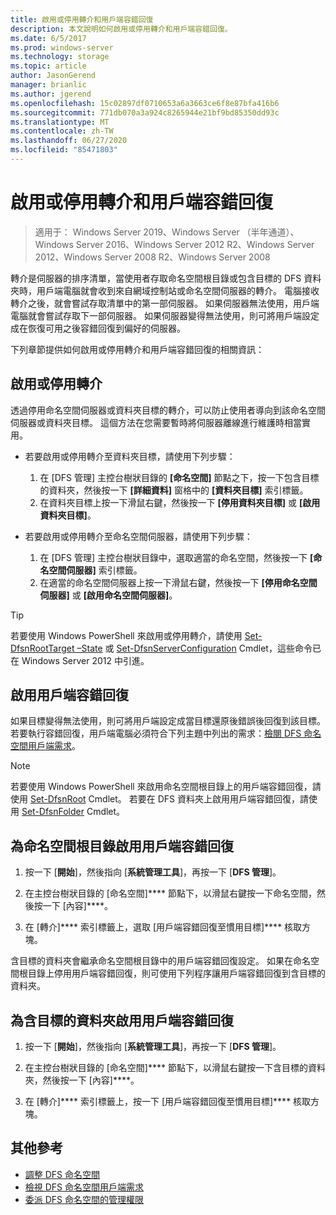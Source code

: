 ```yaml
---
title: 啟用或停用轉介和用戶端容錯回復
description: 本文說明如何啟用或停用轉介和用戶端容錯回復。
ms.date: 6/5/2017
ms.prod: windows-server
ms.technology: storage
ms.topic: article
author: JasonGerend
manager: brianlic
ms.author: jgerend
ms.openlocfilehash: 15c02897df0710653a6a3663ce6f8e87bfa416b6
ms.sourcegitcommit: 771db070a3a924c8265944e21bf9bd85350dd93c
ms.translationtype: MT
ms.contentlocale: zh-TW
ms.lasthandoff: 06/27/2020
ms.locfileid: "85471803"
---
```

# <a name="enable-or-disable-referrals-and-client-failback"></a>啟用或停用轉介和用戶端容錯回復

> 適用于： Windows Server 2019、Windows Server （半年通道）、Windows Server 2016、Windows Server 2012 R2、Windows Server 2012、Windows Server 2008 R2、Windows Server 2008

轉介是伺服器的排序清單，當使用者存取命名空間根目錄或包含目標的 DFS 資料夾時，用戶端電腦就會收到來自網域控制站或命名空間伺服器的轉介。 電腦接收轉介之後，就會嘗試存取清單中的第一部伺服器。 如果伺服器無法使用，用戶端電腦就會嘗試存取下一部伺服器。 如果伺服器變得無法使用，則可將用戶端設定成在恢復可用之後容錯回復到偏好的伺服器。

下列章節提供如何啟用或停用轉介和用戶端容錯回復的相關資訊：

## <a name="enable-or-disable-referrals"></a>啟用或停用轉介

透過停用命名空間伺服器或資料夾目標的轉介，可以防止使用者導向到該命名空間伺服器或資料夾目標。 這個方法在您需要暫時將伺服器離線進行維護時相當實用。

-   若要啟用或停用轉介至資料夾目標，請使用下列步驟：

    1.  在 \[DFS 管理\] 主控台樹狀目錄的 **\[命名空間\]** 節點之下，按一下包含目標的資料夾，然後按一下 **\[詳細資料\]** 窗格中的 **\[資料夾目標\]** 索引標籤。
    2.  在資料夾目標上按一下滑鼠右鍵，然後按一下 **\[停用資料夾目標\]** 或 **\[啟用資料夾目標\]**。

-   若要啟用或停用轉介至命名空間伺服器，請使用下列步驟：

    1.  在 \[DFS 管理\] 主控台樹狀目錄中，選取適當的命名空間，然後按一下 **\[命名空間伺服器\]** 索引標籤。
    2.  在適當的命名空間伺服器上按一下滑鼠右鍵，然後按一下 **\[停用命名空間伺服器\]** 或 **\[啟用命名空間伺服器\]**。


> [!TIP]
> 若要使用 Windows PowerShell 來啟用或停用轉介，請使用 [Set-DfsnRootTarget –State](https://technet.microsoft.com/library/jj884266.aspx) 或 [Set-DfsnServerConfiguration](https://technet.microsoft.com/library/jj884277.aspx) Cmdlet，這些命令已在 Windows Server 2012 中引進。

## <a name="enable-client-failback"></a>啟用用戶端容錯回復

如果目標變得無法使用，則可將用戶端設定成當目標還原後錯誤後回復到該目標。 若要執行容錯回復，用戶端電腦必須符合下列主題中列出的需求：[檢閱 DFS 命名空間用戶端需求](https://technet.microsoft.com/library/cc771913(v=ws.11).aspx)。


> [!NOTE]
> 若要使用 Windows PowerShell 來啟用命名空間根目錄上的用戶端容錯回復，請使用 [Set-DfsnRoot](https://technet.microsoft.com/library/jj884281.aspx) Cmdlet。 若要在 DFS 資料夾上啟用用戶端容錯回復，請使用 [Set-DfsnFolder](https://technet.microsoft.com/library/jj884283.aspx) Cmdlet。


## <a name="to-enable-client-failback-for-a-namespace-root"></a>為命名空間根目錄啟用用戶端容錯回復

1.  按一下 [**開始**]，然後指向 [**系統管理工具**]，再按一下 [**DFS 管理**]。

2.  在主控台樹狀目錄的 [命名空間]**** 節點下，以滑鼠右鍵按一下命名空間，然後按一下 [內容]****。

3.  在 [轉介]**** 索引標籤上，選取 [用戶端容錯回復至慣用目標]**** 核取方塊。

含目標的資料夾會繼承命名空間根目錄中的用戶端容錯回復設定。 如果在命名空間根目錄上停用用戶端容錯回復，則可使用下列程序讓用戶端容錯回復到含目標的資料夾。

## <a name="to-enable-client-failback-for-a-folder-with-targets"></a>為含目標的資料夾啟用用戶端容錯回復

1.  按一下 [**開始**]，然後指向 [**系統管理工具**]，再按一下 [**DFS 管理**]。

2.  在主控台樹狀目錄的 [命名空間]**** 節點下，以滑鼠右鍵按一下含目標的資料夾，然後按一下 [內容]****。

3.  在 [轉介]**** 索引標籤上，按一下 [用戶端容錯回復至慣用目標]**** 核取方塊。

## <a name="additional-references"></a>其他參考

-   [調整 DFS 命名空間](tuning-dfs-namespaces.md)
-   [檢視 DFS 命名空間用戶端需求](https://technet.microsoft.com/library/cc771913(v=ws.11).aspx)
-   [委派 DFS 命名空間的管理權限](delegate-management-permissions-for-dfs-namespaces.md)